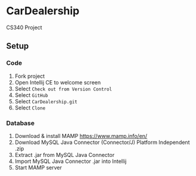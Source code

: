 # CarDealership
CS340 Project

## Setup

### Code
1. Fork project
2. Open Intellij CE to welcome screen 
3. Select `Check out from Version Control`
4. Select `GitHub`
5. Select `CarDealership.git`
6. Select `Clone`

### Database
1. Download & install MAMP https://www.mamp.info/en/
2. Download MySQL Java Connector (Connector/J) Platform Independent .zip
3. Extract .jar from MySQL Java Connector
4. Import MySQL Java Connector .jar into Intellij
5. Start MAMP server
